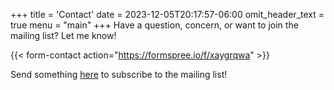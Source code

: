 +++
title = 'Contact'
date = 2023-12-05T20:17:57-06:00
omit_header_text = true
menu = "main"
+++
Have a question, concern, or want to join the mailing list? Let me know!


{{< form-contact action="https://formspree.io/f/xaygrqwa" >}}

Send something [here](mailto://subscribe@andrew-meyer.com) to subscribe to the mailing list!